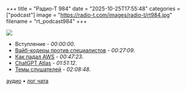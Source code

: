 +++
title = "Радио-Т 984"
date = "2025-10-25T17:55:48"
categories = ["podcast"]
image = "https://radio-t.com/images/radio-t/rt984.jpg"
filename = "rt_podcast984"
+++

![](https://radio-t.com/images/radio-t/rt984.jpg)

- Вступление - *00:00:00*.
- [Вайб-кодеры против специалистов](https://www.ivan.codes/thoughts/technical-experts-have-zero-customers) - *00:27:09*.
- [Как падал AWS](https://aws.amazon.com/message/101925/) - *00:47:23*.
- [ChatGPT Atlas](https://openai.com/index/introducing-chatgpt-atlas/) - *01:51:12*.
- [Темы слушателей](https://radio-t.com/p/2025/10/22/prep-984/) - *02:08:48*.


[аудио](https://cdn.radio-t.com/rt_podcast984.mp3) • [лог чата](https://chat.radio-t.com/logs/radio-t-984.html)
<audio src="https://cdn.radio-t.com/rt_podcast984.mp3" preload="none"></audio>
